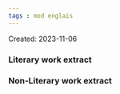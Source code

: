```yaml
---
tags : mod englais
---
```

Created: 2023-11-06

### Literary work extract



### Non-Literary work extract